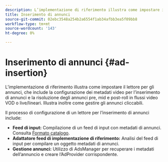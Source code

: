 ```yaml
---
description: L’implementazione di riferimento illustra come impostare il lettore per gli annunci, che include la configurazione dei metadati video per l’inserimento di annunci e la risoluzione degli annunci pre, mid e post-roll in flussi video VOD o live/lineari. Illustra inoltre come gestire gli annunci cliccabili.
title: Inserimento di annunci
source-git-commit: 02ebc3548a254b2a6554f1ab34afbb3ea5f09bb8
workflow-type: tm+mt
source-wordcount: '143'
ht-degree: 0%

---
```


# Inserimento di annunci {#ad-insertion}

L’implementazione di riferimento illustra come impostare il lettore per gli annunci, che include la configurazione dei metadati video per l’inserimento di annunci e la risoluzione degli annunci pre, mid e post-roll in flussi video VOD o live/lineari. Illustra inoltre come gestire gli annunci cliccabili.

Il processo di configurazione di un lettore per l’inserimento di annunci include:

* **Feed di input:** Compilazione di un feed di input con metadati di annunci. Consulta [Formato catalogo](../set-up-dev-environment/exploring-code/catalog-format.md).
* **Adattatore feed di implementazione di riferimento:** Analisi del feed di input per compilare un oggetto metadati di annunci.
* **Gestione annunci:** Utilizzo di AdsManager per recuperare i metadati dell’annuncio e creare l’AdProvider corrispondente.
